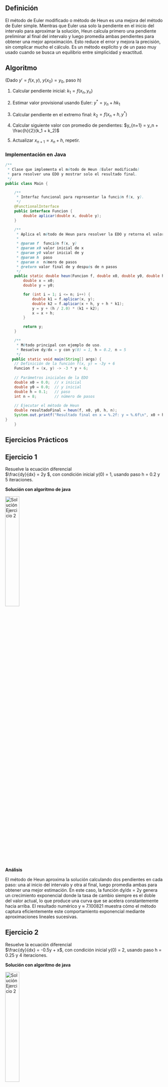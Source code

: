 ## Definición
El método de Euler modificado o método de Heun es una mejora del método de Euler simple. Mientras que Euler usa solo la pendiente en el inicio del intervalo para aproximar la solución, Heun calcula primero una pendiente preliminar al final del intervalo y luego promedia ambas pendientes para obtener una mejor aproximación. Esto reduce el error y mejora la precisión, sin complicar mucho el cálculo. Es un método explícito y de un paso muy usado cuando se busca un equilibrio entre simplicidad y exactitud.

## Algoritmo
(Dado $y' = f(x, y)$, $y(x_0) = y_0$, paso $h$)

1. Calcular pendiente inicial:
   $k_1 = f(x_n, y_n)$

2. Estimar valor provisional usando Euler:
   $y^* = y_n + hk_1$

3. Calcular pendiente en el extremo final:
   $k_2 = f(x_n + h, y^*)$

4. Calcular siguiente valor con promedio de pendientes:
   $y_{n+1} = y_n + \frac{h}{2}(k_1 + k_2)$

5. Actualizar $x_{n+1} = x_n + h$, repetir.
   
### Implementación en Java
```java
/**
 * Clase que implementa el método de Heun (Euler modificado)
 * para resolver una EDO y mostrar solo el resultado final.
 */
public class Main {

    /**
     * Interfaz funcional para representar la función f(x, y).
     */
    @FunctionalInterface
    public interface Funcion {
        double aplicar(double x, double y);
    }

    /**
     * Aplica el método de Heun para resolver la EDO y retorna el valor final de y.
     *
     * @param f  función f(x, y)
     * @param x0 valor inicial de x
     * @param y0 valor inicial de y
     * @param h  paso
     * @param n  número de pasos
     * @return valor final de y después de n pasos
     */
    public static double heun(Funcion f, double x0, double y0, double h, int n) {
        double x = x0;
        double y = y0;

        for (int i = 1; i <= n; i++) {
            double k1 = f.aplicar(x, y);
            double k2 = f.aplicar(x + h, y + h * k1);
            y = y + (h / 2.0) * (k1 + k2);
            x = x + h;
        }

        return y;
    }

    /**
     * Método principal con ejemplo de uso.
     * Resuelve dy/dx = y con y(0) = 1, h = 0.2, n = 5
     */
   public static void main(String[] args) {
    // Definición de la función f(x, y) = -3y + 6
    Funcion f = (x, y) -> -3 * y + 6;
    
    // Parámetros iniciales de la EDO
    double x0 = 0.0;  // x inicial
    double y0 = 0.0;  // y inicial
    double h = 0.1;   // paso
    int n = 8;        // número de pasos
    
    // Ejecutar el método de Heun
    double resultadoFinal = heun(f, x0, y0, h, n);
    System.out.printf("Resultado final en x = %.2f: y ≈ %.6f\n", x0 + h * n, resultadoFinal);
}
    }
```
## Ejercicios Prácticos
## Ejercicio 1
Resuelve la ecuación diferencial  
$\frac{dy}{dx} = 2y $, con condición inicial y(0) = 1, usando paso h = 0.2 y 5 iteraciones.

**Solución con algoritmo de java**

<img src="https://github.com/nadfernanda/Metodos_Numericos/blob/main/tema-6/imagenes/M%C3%A9todo%20de%20Heun/Ejercicio%201.png" width="30%" alt="Solución Ejercicio 2">

**Análisis** 

El método de Heun aproxima la solución calculando dos pendientes en cada paso: una al inicio del intervalo y otra al final, luego promedia ambas para obtener una mejor estimación. En este caso, la función dy/dx = 2y genera un crecimiento exponencial donde la tasa de cambio siempre es el doble del valor actual, lo que produce una curva que se acelera constantemente hacia arriba. El resultado numérico y ≈ 7.100821 muestra cómo el método captura eficientemente este comportamiento exponencial mediante aproximaciones lineales sucesivas.

## Ejercicio 2
Resuelve la ecuación diferencial  
$\frac{dy}{dx} = -0.5y + x$, con  condición inicial y(0) = 2, usando paso h = 0.25 y 4 iteraciones.

**Solución con algoritmo de java**

<img src="https://github.com/nadfernanda/Metodos_Numericos/blob/main/tema-6/imagenes/M%C3%A9todo%20de%20Heun/Ejercicio%202.png" width="30%" alt="Solución Ejercicio 2">

**Análisis** 

El método de Heun maneja ecuaciones con múltiples términos evaluando cómo cada componente afecta la pendiente en cada paso. Aquí tenemos un término negativo (-0.5y) que reduce el valor y uno positivo (x) que lo incrementa, creando una competencia entre fuerzas opuestas. El método calcula estas interacciones al inicio y final de cada intervalo, promediando los efectos para lograr mayor precisión. El resultado y ≈ 1.644393 refleja el equilibrio dinámico entre estos dos factores a lo largo del intervalo de integración.

## Ejercicio 3
Resuelve la ecuación diferencial  
$\frac{dy}{dx} = -3y + 6$, con  condición inicial y(0) = 0, usando paso h = 0.1 y 8 iteraciones.

**Solución con algoritmo de java**

<img src="https://github.com/nadfernanda/Metodos_Numericos/blob/main/tema-6/imagenes/M%C3%A9todo%20de%20Heun/Ejercicio%203.png" width="30%" alt="Solución Ejercicio 2">

**Análisis** 

El método de Heun rastrea efectivamente sistemas que tienden hacia un valor de equilibrio mediante su técnica de doble evaluación de pendientes. La ecuación dy/dx = -3y + 6 tiene un punto de equilibrio en y = 2, donde la derivada se vuelve cero. Partiendo desde y = 0, el sistema inicialmente crece rápido pero gradualmente se desacelera conforme se acerca al equilibrio. El resultado y ≈ 1.810207 en x = 0.8 muestra que aún no ha alcanzado completamente el valor límite, pero el método captura correctamente esta aproximación asintótica.
